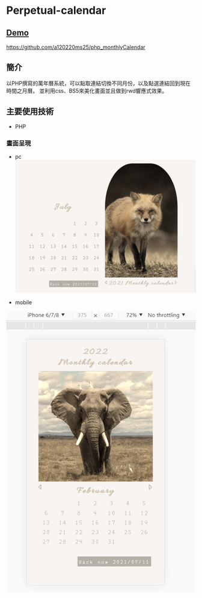 # Perpetual-calendar

## [Demo](http://220.128.133.15/s1100218/backEnd/php_calender/?year=2021&month=07)
https://github.com/a120220ms25/php_monthlyCalendar

## 簡介
以PHP撰寫的萬年曆系統，可以點取連結切換不同月份，以及點選連結回到現在時間之月曆。 並利用css、BS5來美化畫面並且做到rwd響應式效果。

## 主要使用技術
* PHP

### 畫面呈現
* pc
![image](https://github.com/a120220ms25/php_monthlyCalendar/blob/master/php_calender.jpg)


* mobile

![image](https://github.com/a120220ms25/php_monthlyCalendar/blob/master/php_calender_mobile.jpg?raw=true)




